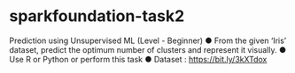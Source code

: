# sparkfoundation-task2

Prediction using Unsupervised ML
(Level - Beginner)
● From the given ‘Iris’ dataset, predict the optimum number of clusters
and represent it visually.
● Use R or Python or perform this task
● Dataset : https://bit.ly/3kXTdox
